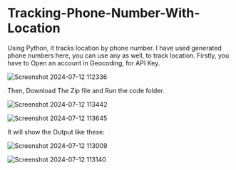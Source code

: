 # Tracking-Phone-Number-With-Location
Using Python, it tracks location by phone number. I have used generated phone numbers here, you can use any as well, to track location. 
Firstly, you have to Open an account in Geocoding, for API Key.

![Screenshot 2024-07-12 112336](https://github.com/user-attachments/assets/e4f3441b-400d-4041-a5e4-9a238f209de3)

Then, Download The Zip file and Run the code folder.

![Screenshot 2024-07-12 113442](https://github.com/user-attachments/assets/905fdf25-db45-4265-af8d-ae07287a2f64)

![Screenshot 2024-07-12 113645](https://github.com/user-attachments/assets/85b8ccf4-acaf-4b8a-8aaf-ca9d73179117)

It will show the Output like these:

![Screenshot 2024-07-12 113009](https://github.com/user-attachments/assets/7f91ed4d-f4b2-4746-8bc2-2aa9b09681b8)

![Screenshot 2024-07-12 113140](https://github.com/user-attachments/assets/1030b844-4359-4b04-9a27-fa8da06e9411)


